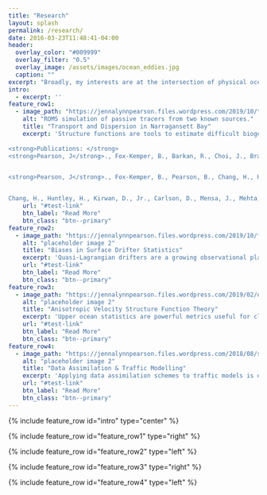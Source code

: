 ```yaml
---
title: "Research"
layout: splash
permalink: /research/
date: 2016-03-23T11:48:41-04:00
header:
  overlay_color: "#009999"
  overlay_filter: "0.5"
  overlay_image: /assets/images/ocean_eddies.jpg
  caption: ""
excerpt: "Broadly, my interests are at the intersection of physical oceanography and biogeochemistry. I use statistical methods paired with models, observations, and theory to understand the transport and fate of tracers like oil, pathogens, and nutrients in the upper and coastal ocean, with emphasis on submesoscales."
intro: 
  - excerpt: ''
feature_row1:
  - image_path: "https://jennalynnpearson.files.wordpress.com/2019/10/ttd_bottom.gif" 
    alt: "ROMS simulation of passive tracers from two known sources."
    title: "Transport and Dispersion in Narragansett Bay"
    excerpt: 'Structure functions are tools to estimate difficult biogeochemical parameters, and transit-time distributions give information about the transport and fate of pollutants, pathogens, and other tracers. I bridge physical and biogeochemical fields by developing structure function theories for reactive tracers in anisotropic turbulence and analyzing transit-time distributions to understand how river influxes of nutrients as well as oyster parasites propagate and spread in Narragansett Bay.  To the right is a video of a passive tracer advected and diffused by the Regional Ocean Modeling System. The tracer was released at two known source sites for Perkinsus Marinus , an oyster parasite detrimental to both wild and farmed oyster populations in the Bay.
    
<strong>Publications: </strong>
<strong>Pearson, J</strong>., Fox-Kemper, B., Barkan, R., Choi, J., Bracco, A., & McWilliams, J. (2019). Impacts of convergence on structure functions from surface drifters in the Gulf of Mexico. <em>Journal of Physical Oceanography, 49, 675-690 </em>[<a><a href="https://journals.ametsoc.org/doi/abs/10.1175/JPO-D-18-0029.1" target="_blank" rel="noopener noreferrer">DOI</a></a>]


<strong>Pearson, J</strong>., Fox-Kemper, B., Pearson, B., Chang, H., Haus, B., Horstmann, Huntley, H., J., Kirwan, D. A., Jr., Poje, A., (Submitted to JGR). Biases in structure functions from observations of submesoscale flows.


Chang, H., Huntley, H., Kirwan, D., Jr., Carlson, D., Mensa, J., Mehta, S., Novelli, G., Ozgokomen, T., Fox-Kemper,B., Pearson, B.,<strong>Pearson, J.,</strong> Harcourt, R.(In Press). Small-scale dispersion observations in the presence of Langmuir circulation. <em>Journal of Physical Oceanography </em>[<a href="https://journals.ametsoc.org/doi/abs/10.1175/JPO-D-19-0107.1" target="_blank">DOI</a>]'
    url: "#test-link"
    btn_label: "Read More"
    btn_class: "btn--primary"
feature_row2:
  - image_path: "https://jennalynnpearson.files.wordpress.com/2019/10/front-6.gif" 
    alt: "placeholder image 2"
    title: "Biases in Surface Drifter Statistics"
    excerpt: 'Quasi-Lagrangian drifters are a growing observational platform capable of tracking submesoscale features (timescales of hours to days and horizontal spatial scales of 0.1-10km). Submesoscales play a crucial role in closing the energy budget, controlling biogeochemical distributions, and regulating the mixed layer depth and air-sea exchanges. Drifters are often entrained into submesoscale fronts, or remain in long-lived eddies for extended periods of time, preventing them from adequately sampling the entire domain. I am interested in quantifying statistical biases due to this sampling pattern as they relate to diagnosing spectral energy cascades and fluxes.  Plotted are LASER drifters (purple arrows), and the scaled divergence field (blue to red) from ship-borne X-band radar measurements taken in the Gulf of Mexico in the winter of 2016. Fronts are known to be energetic, and associated with large amounts of turbulence, convergence, and dissipation. Note that the drifters tend to follow the front (dark blue line), and this is one class of bias, called an accumulation bias, that we find strongly affects drifters ability to sample representatively enough to estimate statistics of the entire velocity field.'
    url: "#test-link"
    btn_label: "Read More"
    btn_class: "btn--primary"
feature_row3:
  - image_path: "https://jennalynnpearson.files.wordpress.com/2019/02/oceancolor.jpg" 
    alt: "placeholder image 2"
    title: "Anisotropic Velocity Structure Function Theory"
    excerpt: 'Upper ocean statistics are powerful metrics useful for classifying turbulent regimes, and provide an efficient and scale-selective means of testing model fidelity. However, traditional assumptions of isotropy (directional independence), homogeneity (insensitive to translations in space), and stationarity (insensitive to shifts in time) for oceanic statistics are often unrealized, especially in the coastal oceans and over the submesoscale range of scales. To move away from some of these assumptions, I develop structure function theories for anisotropic turbulence.'
    url: "#test-link"
    btn_label: "Read More"
    btn_class: "btn--primary"
feature_row4:
  - image_path: "https://jennalynnpearson.files.wordpress.com/2018/08/screen-shot-2018-08-15-at-2-34-35-pm-e1550359856524.png"
    alt: "placeholder image 2"
    title: "Data Assimilation & Traffic Modelling"
    excerpt: 'Applying data assimilation schemes to traffic models is difficult given that the data come from a variety of sources, to include Lagrangian data from individually tracked cars and Eulerian data from placed sensors. To make robust yet simplified models, I incorporate both Eulerian and Lagrangian traffic flow observations using a variety of data assimilation schemes. Additionally, these methods allow estimation of parameters difficult to observe and therefore prescribe.'
    url: "#test-link"
    btn_label: "Read More"
    btn_class: "btn--primary"
---
```


{% include feature_row id="intro" type="center" %}

{% include feature_row id="feature_row1" type="right" %}

{% include feature_row id="feature_row2" type="left" %}

{% include feature_row id="feature_row3" type="right" %}

{% include feature_row id="feature_row4" type="left" %}
